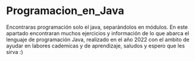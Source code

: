 # Programacion_en_Java
Encontraras programación solo el java, separándolos en módulos.
En este apartado encontraran muchos ejercicios y información de lo que abarca el lenguaje de programación Java, realizado en el año 2022 con el ambito de ayudar en labores cademicas y de aprendizaje, saludos y espero que les sirva :)
